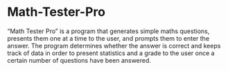 # Math-Tester-Pro
“Math Tester Pro” is a program that generates simple maths questions, presents them one at a time to the user, and prompts them to enter the answer.  The program determines whether the answer is correct and keeps track of data in order to present statistics and a grade to the user once a certain number of questions have been answered. 
